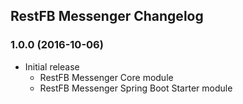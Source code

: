 ##  RestFB Messenger Changelog

### 1.0.0 (2016-10-06)

* Initial release
  * RestFB Messenger Core module
  * RestFB Messenger Spring Boot Starter module
